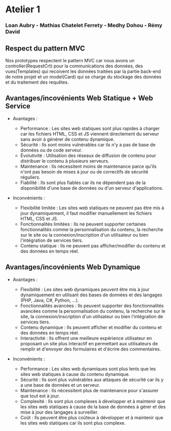 # Atelier 1
### Loan Aubry - Mathias Chatelet Ferrety - Medhy Dohou - Rémy David

## Respect du pattern MVC
Nos prototypes respectent le pattern MVC car nous avons un controller(RequestCrt) pour la communications des données, des vues(Templates) qui recoivent les données traitées par la partie back-end de notre projet et un model(Card) qui se charge du stockage des données et du traitement des requêtes.

## Avantages/incovénients Web Statique + Web Service

- Avantages :
    - Performance : Les sites web statiques sont plus rapides à charger car les fichiers HTML, CSS et JS viennent directement du serveur sans avoir à générer de contenu dynamique.
    - Sécurité : Ils sont moins vulnérables car ils n'y a pas de base de données ou de code serveur.
    - Évolutivité : Utilisation des réseaux de diffusion de contenu pour distribuer le contenu à plusieurs serveurs.
    - Maintenance : Ils nécessitent moins de maintenance parce qu'ils n'ont pas besoin de mises à jour ou de correctifs de sécurité réguliers.
    - Fiabilité : Ils sont plus fiables car ils ne dépendent pas de la disponibilité d'une base de données ou d'un serveur d'applications.

- Inconvénients :
    - Flexibilité limitée : Les sites web statiques ne peuvent pas être mis à jour dynamiquement, il faut modifier manuellement les fichiers HTML, CSS et JS.
    - Fonctionnalités limitées : Ils ne peuvent supporter certaines fonctionnalités comme la personnalisation du contenu, la recherche sur le site ou la connexion/inscription d'un utilisateur ou bien l'intégration de services tiers.
    - Contenu statique : Ils ne peuvent pas afficher/modifier du contenu et des données en temps réel.

## Avantages/incovénients Web Dynamique

- Avantages :
    - Flexibilité : Les sites web dynamiques peuvent être mis à jour dynamiquement en utilisant des bases de données et des langages (PHP, Java, C#, Python, ...).
    - Fonctionnalités avancées : Ils peuvent supporter des fonctionnalités avancées comme la personnalisation du contenu, la recherche sur le site, la connexion/inscription d'un utilisateur ou bien l'intégration de services tiers.
    - Contenu dynamique : Ils peuvent afficher et modifier du contenu et des données en temps réel.
    - Interactivité : Ils offrent une meilleure expérience utilisateur en proposant un site plus interactif en permettant aux utilisateurs de remplir et d'envoyer des formulaires et d'écrire des commentaires.

- Inconvénients :
    - Performance : Les sites web dynamiques sont plus lents que les sites web statiques à cause du contenu dynamique.
    - Sécurité : Ils sont plus vulnérables aux attaques de sécurité car ils y a une base de données et un serveur.
    - Maintenance : Ils nécessitent plus de maintenance pour s'assurer que tout est à jour.
    - Complexité : Ils sont plus complexes à développer et à maintenir que les sites web statiques à cause de la base de données à gérer et des mise à jour des langages à surveiller.
    - Coût : Ils peuvent être plus coûteux à développer et à maintenir que les sites web statiques car ils sont plus complexe.
